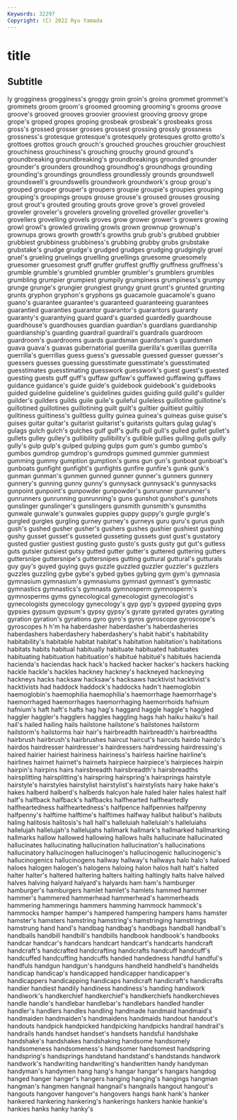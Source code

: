 ```yaml
---
Keywords: 32297
Copyright: (C) 2022 Ryu Yamada
---
```



# title

## Subtitle
ly grogginess grogginess's groggy groin groin's groins grommet
grommet's grommets groom groom's groomed grooming grooming's grooms groove groove's
grooved grooves groovier grooviest grooving groovy grope grope's groped gropes
groping grosbeak grosbeak's grosbeaks gross gross's grossed grosser grosses grossest
grossing grossly grossness grossness's grotesque grotesque's grotesquely grotesques grotto grotto's
grottoes grottos grouch grouch's grouched grouches grouchier grouchiest grouchiness grouchiness's
grouching grouchy ground ground's groundbreaking groundbreaking's groundbreakings grounded grounder grounder's
grounders groundhog groundhog's groundhogs grounding grounding's groundings groundless groundlessly grounds
groundswell groundswell's groundswells groundwork groundwork's group group's grouped grouper grouper's
groupers groupie groupie's groupies grouping grouping's groupings groups grouse grouse's
groused grouses grousing grout grout's grouted grouting grouts grove grove's
grovel groveled groveler groveler's grovelers groveling grovelled groveller groveller's grovellers
grovelling grovels groves grow grower grower's growers growing growl growl's
growled growling growls grown grownup grownup's grownups grows growth growth's
growths grub grub's grubbed grubbier grubbiest grubbiness grubbiness's grubbing grubby
grubs grubstake grubstake's grudge grudge's grudged grudges grudging grudgingly gruel
gruel's grueling gruelings gruelling gruellings gruesome gruesomely gruesomer gruesomest gruff
gruffer gruffest gruffly gruffness gruffness's grumble grumble's grumbled grumbler grumbler's
grumblers grumbles grumbling grumpier grumpiest grumpily grumpiness grumpiness's grumpy grunge
grunge's grungier grungiest grungy grunt grunt's grunted grunting grunts gryphon
gryphon's gryphons gs guacamole guacamole's guano guano's guarantee guarantee's guaranteed
guaranteeing guarantees guarantied guaranties guarantor guarantor's guarantors guaranty guaranty's guarantying
guard guard's guarded guardedly guardhouse guardhouse's guardhouses guardian guardian's guardians
guardianship guardianship's guarding guardrail guardrail's guardrails guardroom guardroom's guardrooms guards
guardsman guardsman's guardsmen guava guava's guavas gubernatorial guerilla guerilla's guerillas
guerrilla guerrilla's guerrillas guess guess's guessable guessed guesser guesser's guessers
guesses guessing guesstimate guesstimate's guesstimated guesstimates guesstimating guesswork guesswork's guest
guest's guested guesting guests guff guff's guffaw guffaw's guffawed guffawing
guffaws guidance guidance's guide guide's guidebook guidebook's guidebooks guided guideline
guideline's guidelines guides guiding guild guild's guilder guilder's guilders guilds
guile guile's guileful guileless guillotine guillotine's guillotined guillotines guillotining guilt
guilt's guiltier guiltiest guiltily guiltiness guiltiness's guiltless guilty guinea guinea's
guineas guise guise's guises guitar guitar's guitarist guitarist's guitarists guitars
gulag gulag's gulags gulch gulch's gulches gulf gulf's gulfs gull
gull's gulled gullet gullet's gullets gulley gulley's gullibility gullibility's gullible
gullies gulling gulls gully gully's gulp gulp's gulped gulping gulps
gum gum's gumbo gumbo's gumbos gumdrop gumdrop's gumdrops gummed gummier
gummiest gumming gummy gumption gumption's gums gun gun's gunboat gunboat's
gunboats gunfight gunfight's gunfights gunfire gunfire's gunk gunk's gunman gunman's
gunmen gunned gunner gunner's gunners gunnery gunnery's gunning gunny gunny's
gunnysack gunnysack's gunnysacks gunpoint gunpoint's gunpowder gunpowder's gunrunner gunrunner's gunrunners
gunrunning gunrunning's guns gunshot gunshot's gunshots gunslinger gunslinger's gunslingers gunsmith
gunsmith's gunsmiths gunwale gunwale's gunwales guppies guppy guppy's gurgle gurgle's
gurgled gurgles gurgling gurney gurney's gurneys guru guru's gurus gush
gush's gushed gusher gusher's gushers gushes gushier gushiest gushing gushy
gusset gusset's gusseted gusseting gussets gust gust's gustatory gusted gustier
gustiest gusting gusto gusto's gusts gusty gut gut's gutless guts
gutsier gutsiest gutsy gutted gutter gutter's guttered guttering gutters guttersnipe
guttersnipe's guttersnipes gutting guttural guttural's gutturals guy guy's guyed guying
guys guzzle guzzled guzzler guzzler's guzzlers guzzles guzzling gybe gybe's
gybed gybes gybing gym gym's gymnasia gymnasium gymnasium's gymnasiums gymnast
gymnast's gymnastic gymnastics gymnastics's gymnasts gymnosperm gymnosperm's gymnosperms gyms gynecological
gynecologist gynecologist's gynecologists gynecology gynecology's gyp gyp's gypped gypping gyps
gypsies gypsum gypsum's gypsy gypsy's gyrate gyrated gyrates gyrating gyration
gyration's gyrations gyro gyro's gyros gyroscope gyroscope's gyroscopes h h'm
ha haberdasher haberdasher's haberdasheries haberdashers haberdashery haberdashery's habit habit's habitability
habitability's habitable habitat habitat's habitation habitation's habitations habitats habits habitual
habitually habituate habituated habituates habituating habituation habituation's habitué habitué's habitués
hacienda hacienda's haciendas hack hack's hacked hacker hacker's hackers hacking
hackle hackle's hackles hackney hackney's hackneyed hackneying hackneys hacks hacksaw
hacksaw's hacksaws hacktivist hacktivist's hacktivists had haddock haddock's haddocks hadn't
haemoglobin haemoglobin's haemophilia haemophilia's haemorrhage haemorrhage's haemorrhaged haemorrhages haemorrhaging haemorrhoids
hafnium hafnium's haft haft's hafts hag hag's haggard haggle haggle's
haggled haggler haggler's hagglers haggles haggling hags hah haiku haiku's
hail hail's hailed hailing hails hailstone hailstone's hailstones hailstorm hailstorm's
hailstorms hair hair's hairbreadth hairbreadth's hairbreadths hairbrush hairbrush's hairbrushes haircut
haircut's haircuts hairdo hairdo's hairdos hairdresser hairdresser's hairdressers hairdressing hairdressing's
haired hairier hairiest hairiness hairiness's hairless hairline hairline's hairlines hairnet
hairnet's hairnets hairpiece hairpiece's hairpieces hairpin hairpin's hairpins hairs hairsbreadth
hairsbreadth's hairsbreadths hairsplitting hairsplitting's hairspring hairspring's hairsprings hairstyle hairstyle's hairstyles
hairstylist hairstylist's hairstylists hairy hake hake's hakes halberd halberd's halberds
halcyon hale haled haler hales halest half half's halfback halfback's
halfbacks halfhearted halfheartedly halfheartedness halfheartedness's halfpence halfpennies halfpenny halfpenny's halftime
halftime's halftimes halfway halibut halibut's halibuts haling halitosis halitosis's hall
hall's halleluiah halleluiah's halleluiahs hallelujah hallelujah's hallelujahs hallmark hallmark's hallmarked
hallmarking hallmarks hallow hallowed hallowing hallows halls hallucinate hallucinated hallucinates
hallucinating hallucination hallucination's hallucinations hallucinatory hallucinogen hallucinogen's hallucinogenic hallucinogenic's hallucinogenics
hallucinogens hallway hallway's hallways halo halo's haloed haloes halogen halogen's
halogens haloing halon halos halt halt's halted halter halter's haltered
haltering halters halting haltingly halts halve halved halves halving halyard
halyard's halyards ham ham's hamburger hamburger's hamburgers hamlet hamlet's hamlets
hammed hammer hammer's hammered hammerhead hammerhead's hammerheads hammering hammerings hammers
hamming hammock hammock's hammocks hamper hamper's hampered hampering hampers hams
hamster hamster's hamsters hamstring hamstring's hamstringing hamstrings hamstrung hand hand's
handbag handbag's handbags handball handball's handballs handbill handbill's handbills handbook
handbook's handbooks handcar handcar's handcars handcart handcart's handcarts handcraft handcraft's
handcrafted handcrafting handcrafts handcuff handcuff's handcuffed handcuffing handcuffs handed handedness
handful handful's handfuls handgun handgun's handguns handheld handheld's handhelds handicap
handicap's handicapped handicapper handicapper's handicappers handicapping handicaps handicraft handicraft's handicrafts
handier handiest handily handiness handiness's handing handiwork handiwork's handkerchief handkerchief's
handkerchiefs handkerchieves handle handle's handlebar handlebar's handlebars handled handler handler's
handlers handles handling handmade handmaid handmaid's handmaiden handmaiden's handmaidens handmaids
handout handout's handouts handpick handpicked handpicking handpicks handrail handrail's handrails
hands handset handset's handsets handsful handshake handshake's handshakes handshaking handsome
handsomely handsomeness handsomeness's handsomer handsomest handspring handspring's handsprings handstand handstand's
handstands handwork handwork's handwriting handwriting's handwritten handy handyman handyman's handymen
hang hang's hangar hangar's hangars hangdog hanged hanger hanger's hangers
hanging hanging's hangings hangman hangman's hangmen hangnail hangnail's hangnails hangout
hangout's hangouts hangover hangover's hangovers hangs hank hank's hanker hankered
hankering hankering's hankerings hankers hankie hankie's hankies hanks hanky hanky's
